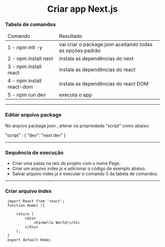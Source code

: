 <h1 align="center"> Criar app Next.js </h1>
<h3 align="left">Tabela de comandos</h3>
<table>
     <thead>
          <tr>
               <td>Comando</td>
               <td>Resultado</td>
          </tr>
     </thead>
     <tbody>
          <tr>
               <td>1 - npm init -y</td>
               <td>vai criar o package.json aceitando todas as opções padrão</td>
          </tr>
          <tr>
               <td>2 - npm install next</td>
               <td>instala as dependências do next</td>
          </tr>
          <tr>
               <td>3 - npm install react</td>
               <td>instala as dependências do react</td>
          </tr>
          <tr>
               <td>4 - npm install react-dom</td>
               <td>instala as dependências do react DOM</td>
          </tr>
          <tr>
               <td>5 - npm run dev</td>
               <td>executa o app</td>
          </tr>
     </tbody>
</table>

</div>
<div>    
     <hr>
     <h3 align="left"> Editar arquivo package </h3>
     <p>No arquivo package.json , alterar na propriedade "script" como abaixo:</p>

<div>
 "script" : {
     "dev": "next dev"
 }
 </div>
     
</div>

<div>
<hr>
<h3 align="left"> Sequência de execução </h3>
<ul>
     <li> Criar uma pasta na raiz do projeto com o nome Page.</li>
     <li> Criar um arquivo index.js e adicionar o código de exemplo abaixo.</li>
     <li> Salvar arquivo index.js e executar o comando 5 da tabela de comandos.</li>
</ul>
</div>

<div>
<hr>
<h3 align="left"> Criar arquivo index </h3>
<div>
     
     import React from 'react';
     function Home( ){

         return (
             <div>
                 <h1>Hello World!</h1>
             </div>
         );
     }
     export default Home;     
</div>
</div>     


